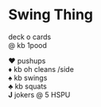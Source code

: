 # Swing Thing

deck o cards <br>
@ kb 1pood

&hearts; pushups <br>
&diams; kb oh cleans /side <br>
&spades; kb swings <br>
&clubs; kb squats <br>
__J__ jokers @ 5 HSPU




